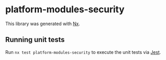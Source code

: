 # platform-modules-security

This library was generated with [Nx](https://nx.dev).

## Running unit tests

Run `nx test platform-modules-security` to execute the unit tests via [Jest](https://jestjs.io).
